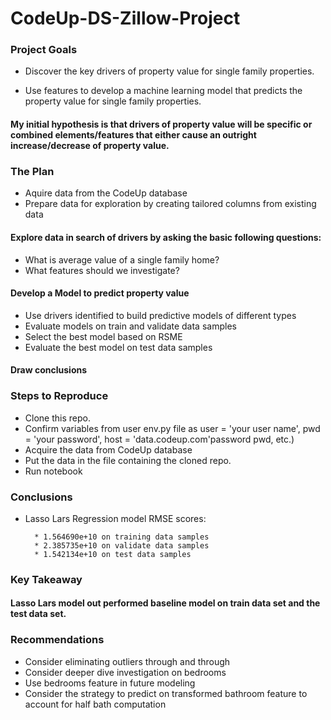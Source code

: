 # CodeUp-DS-Zillow-Project
 
### Project Goals

* Discover the key drivers of property value for single family properties.

* Use features to develop a machine learning model that predicts the property value for single family properties.

#### My initial hypothesis is that drivers of property value will be specific or combined elements/features that either cause an outright increase/decrease of property value.

### The Plan
* Aquire data from the CodeUp database
* Prepare data for exploration by creating tailored columns from existing data
#### Explore data in search of drivers by asking the basic following questions:
* What is average value of a single family home?
* What features should we investigate?
#### Develop a Model to predict property value
* Use drivers identified to build predictive models of different types
* Evaluate models on train and validate data samples
* Select the best model based on RSME
* Evaluate the best model on test data samples
#### Draw conclusions

### Steps to Reproduce
* Clone this repo.
* Confirm variables from user env.py file as
        user = 'your user name', 
        pwd = 'your password', 
        host = 'data.codeup.com'password pwd, etc.)
* Acquire the data from CodeUp database
* Put the data in the file containing the cloned repo.
* Run notebook
### Conclusions

* Lasso Lars Regression model RMSE scores:

        * 1.564690e+10 on training data samples
        * 2.385735e+10 on validate data samples
        * 1.542134e+10 on test data samples

### Key Takeaway

#### Lasso Lars model out performed baseline model on train data set and the test data set. 

### Recommendations

   * Consider eliminating outliers through and through  
   * Consider deeper dive investigation on bedrooms
   * Use bedrooms feature in future modeling
   * Consider the strategy to predict on transformed bathroom feature
       to account for half bath computation